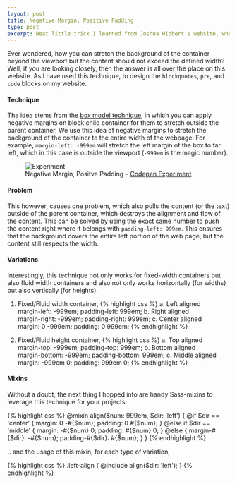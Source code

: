 ```yaml
---
layout: post
title: Negative Margin, Positive Padding
type: post
excerpt: Neat little trick I learned from Joshua Hibbert's website, where he has effectively used this technique to design backgrounds stretching infinitely on either directions but the content respects the width.
---
```


Ever wondered, how you can stretch the background of the container beyond the viewport but the content should not exceed the defined width? Well, if you are looking closely, then the answer is all over the place on this website. As I have used this technique, to design the `blockquotes`, `pre`, and `code` blocks on my website.

#### Technique

The idea stems from the [box model technique](http://css-tricks.com/the-css-box-model/), in which you can apply negative margins on block child container for them to stretch outside the parent container. We use this idea of negative margins to stretch the background of the container to the entire width of the webpage. For example, `margin-left: -999em` will stretch the left margin of the box to far left, which in this case is outside the viewport (`-999em` is the magic number).

<figure>
    <img src="https://res.cloudinary.com/dw9fem4ki/image/upload/v1404648677/https_dl_kraken_io_7e3eb546529ff3421622655117b4bd51_negative-positive_s1vuna.png" alt="Experiment">
    <figcaption>Negative Margin, Positve Padding – <a href="http://codepen.io/pankajparashar/full/rEvIJ/">Codepen Experiment</a></figcaption>
</figure>

#### Problem

This however, causes one problem, which also pulls the content (or the text) outside of the parent container, which destroys the alignment and flow of the content. This can be solved by using the exact same number to push the content right where it belongs with `padding-left: 999em`. This ensures that the background covers the entire left portion of the web page, but the content still respects the width.

#### Variations

Interestingly, this technique not only works for fixed-width containers but also fluid width containers and also not only works horizontally (for widths) but also vertically (for heights).

1. Fixed/Fluid width container,
{% highlight css %}
a. Left aligned  
margin-left: -999em; padding-left: 999em;
b. Right aligned  
margin-right: -999em; padding-right: 999em;
c. Center aligned  
margin: 0 -999em; padding: 0 999em;
{% endhighlight %}

2. Fixed/Fluid height container,
{% highlight css %}
a. Top aligned  
margin-top: -999em; padding-top: 999em;
b. Bottom aligned  
margin-bottom: -999em; padding-bottom: 999em;
c. Middle aligned  
margin: -999em 0; padding: 999em 0;
{% endhighlight %}

#### Mixins

Without a doubt, the next thing I hopped into are handy Sass-mixins to leverage this technique for your projects.

{% highlight css %}
@mixin align($num: 999em, $dir: 'left') {
    @if $dir == 'center' {
        margin: 0 -#{$num};
        padding: 0 #{$num};
    }
    @else if $dir == 'middle' {
        margin: -#{$num} 0;
        padding: #{$num} 0;
    }
    @else {
        margin-#{$dir}: -#{$num};
        padding-#{$dir}: #{$num};
    }
}
{% endhighlight %}

.. and the usage of this mixin, for each type of variation,

{% highlight css %}
.left-align {
    @include align($dir: 'left');
}
{% endhighlight %}
